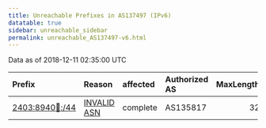 ```yaml
---
title: Unreachable Prefixes in AS137497 (IPv6)
datatable: true
sidebar: unreachable_sidebar
permalink: unreachable_AS137497-v6.html
---
```


Data as of 2018-12-11 02:35:00 UTC


<div class="datatable-begin"></div>

| Prefix                                                         | Reason                                                                                                     | affected   | Authorized AS   |   MaxLength | Anchor                                       |   unreachable /48s |
|:---------------------------------------------------------------|:-----------------------------------------------------------------------------------------------------------|:-----------|:----------------|------------:|:---------------------------------------------|-------------------:|
| [2403:8940:100::/44](https://stat.ripe.net/2403:8940:100::/44) | [INVALID ASN](https://rpki-validator.ripe.net/announcement-preview?asn=AS137497&prefix=2403:8940:100::/44) | complete   | AS135817        |          32 | [APNIC](unreachable_APNIC_RPKI_Root-v6.html) |                 16 |

<div class="datatable-end"></div>
